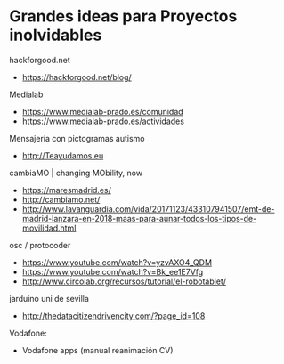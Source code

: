 # Grandes ideas para Proyectos inolvidables


hackforgood.net
* https://hackforgood.net/blog/

Medialab
* https://www.medialab-prado.es/comunidad
* https://www.medialab-prado.es/actividades

Mensajería con pictogramas autismo
* http://Teayudamos.eu

cambiaMO | changing MObility, now
* https://maresmadrid.es/
* http://cambiamo.net/
* http://www.lavanguardia.com/vida/20171123/433107941507/emt-de-madrid-lanzara-en-2018-maas-para-aunar-todos-los-tipos-de-movilidad.html

osc / protocoder
* https://www.youtube.com/watch?v=yzvAXO4_QDM
* https://www.youtube.com/watch?v=Bk_ee1E7Vfg
* http://www.circolab.org/recursos/tutorial/el-robotablet/

jarduino uni de sevilla
* http://thedatacitizendrivencity.com/?page_id=108

Vodafone:
* Vodafone apps (manual reanimación CV)


